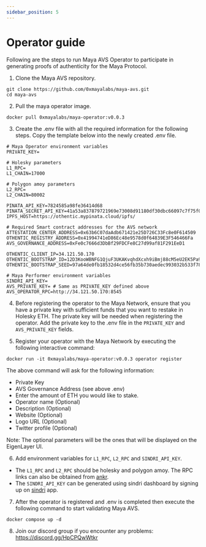 ```yaml
---
sidebar_position: 5
---
```


# Operator guide

Following are the steps to run Maya AVS Operator to participate in generating proofs of authenticity for the Maya Protocol.

1. Clone the Maya AVS repository.
```shell
git clone https://github.com/0xmayalabs/maya-avs.git
cd maya-avs
```

2. Pull the maya operator image.
```shell
docker pull 0xmayalabs/maya-operator:v0.0.3
```

3. Create the .env file with all the required information for the following steps. Copy the template below into the newly created .env file.
```
# Maya Operator environment variables
PRIVATE_KEY=

# Holesky parameters
L1_RPC=
L1_CHAIN=17000

# Polygon amoy parameters
L2_RPC=
L2_CHAIN=80002

PINATA_API_KEY=7824585a98fe36414d68
PINATA_SECRET_API_KEY=41a53a837879721969e73008d91180df30dbc66097c7f75f08cd5489176b43ea
IPFS_HOST=https://othentic.mypinata.cloud/ipfs/

# Required Smart contract addresses for the AVS network
ATTESTATION_CENTER_ADDRESS=0x63b6C07daAdb671421e25D726C33Fc8e0F614509
OTHENTIC_REGISTRY_ADDRESS=0x41994741eD86Ec48e9578d0f64839E3F546466Fa
AVS_GOVERNANCE_ADDRESS=0xFe0c7666d3DbBf29FDCFe8C27d99af81F291EeD1

OTHENTIC_CLIENT_IP=34.121.50.170
OTHENTIC_BOOTSTRAP_ID=12D3KooWBNFG1QjuF3UKAKvqhdXcxh9iBmj88cM5eU2EK5Pa91KB
OTHENTIC_BOOTSTRAP_SEED=97a64de0fb18532d4ce56fb35b730aedec993032b533f783b04c9175d465d9bf

# Maya Performer environment variables
SINDRI_API_KEY=
AVS_PRIVATE_KEY= # Same as PRIVATE_KEY defined above
AVS_OPERATOR_RPC=http://34.121.50.170:8545
```

4. Before registering the operator to the Maya Network, ensure that you have a private key with sufficient funds that you want to restake in Holesky ETH.
The private key will be needed when registering the operator. Add the private key to the .env file in the `PRIVATE_KEY` and `AVS_PRIVATE_KEY` fields.

5. Register your operator with the Maya Network by executing the following interactive command:
```shell
docker run -it 0xmayalabs/maya-operator:v0.0.3 operator register
```

The above command will ask for the following information:
- Private Key
- AVS Governance Address (see above .env)
- Enter the amount of ETH you would like to stake.
- Operator name (Optional)
- Description (Optional)
- Website (Optional)
- Logo URL (Optional)
- Twitter profile (Optional)

Note: The optional parameters will be the ones that will be displayed on the EigenLayer UI.

6. Add environment variables for `L1_RPC`, `L2_RPC` and `SINDRI_API_KEY`.
- The `L1_RPC` and `L2_RPC` should be holesky and polygon amoy. The RPC links can also be obtained from [ankr](https://ankr.com).
- The `SINDRI_API_KEY` can be generated using sindri dashboard by signing up on [sindri](https://sindri.app/signup) app.

7. After the operator is registered and .env is completed then execute the following command to start validating Maya AVS.
```shell
docker compose up -d
```

8. Join our discord group if you encounter any problems: https://discord.gg/HpCPQwWtkr
